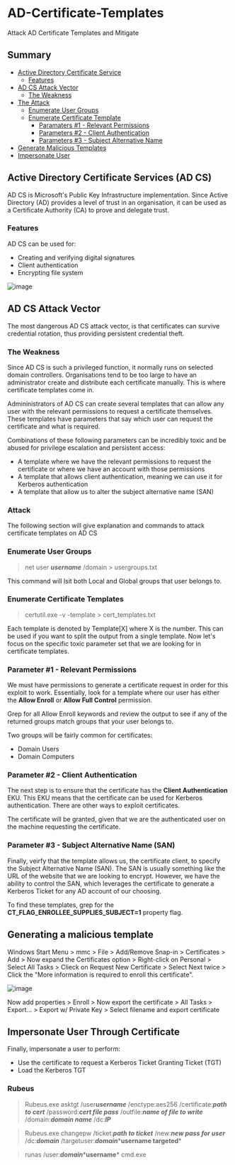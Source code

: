# AD-Certificate-Templates
Attack AD Certificate Templates and Mitigate


## Summary
- [Active Directory Certificate Service](https://github.com/MalwareBen/AD-Certificate-Templates#active-directory-certificate-services-ad-cs)
  - [Features](https://github.com/MalwareBen/AD-Certificate-Templates#features)  
- [AD CS Attack Vector](https://github.com/MalwareBen/AD-Certificate-Templates#ad-cs-attack-vector)
  - [The Weakness](https://github.com/MalwareBen/AD-Certificate-Templates#the-weakness)
- [The Attack](https://github.com/MalwareBen/AD-Certificate-Templates#attack)
  - [Enumerate User Groups](https://github.com/MalwareBen/AD-Certificate-Templates#enumerate-user-groups) 
  - [Enumerate Certificate Template](https://github.com/MalwareBen/AD-Certificate-Templates#enumerate-certificate-templates)
    - [Paramaters #1 - Relevant Permissions](https://github.com/MalwareBen/AD-Certificate-Templates#parameter-1---relevant-permissions)
    - [Parameters #2 - Client Authentication](https://github.com/MalwareBen/AD-Certificate-Templates#parameter-2---client-authentication)
    - [Parameters #3 - Subject Alternative Name](https://github.com/MalwareBen/AD-Certificate-Templates#parameter-3---subject-alternative-name-san)
- [Generate Malicious Templates](https://github.com/MalwareBen/AD-Certificate-Templates#generating-a-malicious-template)
- [Impersonate User](https://github.com/MalwareBen/AD-Certificate-Templates#impersonate-user-through-certificate)



## Active Directory Certificate Services (AD CS)

AD CS is Microsoft's Public Key Infrastructure implementation. Since Active Directory (AD) provides a level of trust in an organisation, it can be used as a Certificate Authority (CA) to prove and delegate trust.

### Features
AD CS can be used for:
- Creating and verifying digital signatures
- Client authentication
- Encrypting file system

![image](https://user-images.githubusercontent.com/88256245/168492603-af3e8b8b-2069-485c-baee-d57fcfcf99e0.png)

## AD CS Attack Vector
The most dangerous AD CS attack vector, is that certificates can survive credential rotation, thus providing persistent credential theft.

### The Weakness
Since AD CS is such a privileged function, it normally runs on selected domain controllers. Organisations tend to be too large to have an administrator create and distribute each certificate manually. This is where certificate templates come in.

Admininistrators of AD CS can create several templates that can allow any user with the relevant permissions to request a certificate themselves. These templates have parameters that say which user can request the certificate and what is required.

Combinations of these following parameters can be incredibly toxic and be abused for privilege escalation and persistent access:
- A template where we have the relevant permissions to request the certificate or where we have an account with those permissions
- A template that allows client authentication, meaning we can use it for Kerberos authentication
- A template that allow us to alter the subject alternative name (SAN)

### Attack
The following section will give explanation and commands to attack certificate templates on AD CS

### Enumerate User Groups
> net user ***username*** /domain > usergroups.txt

This command will lsit both Local and Global groups that user belongs to.

### Enumerate Certificate Templates
> certutil.exe -v -template > cert_templates.txt

Each template is denoted by Template[X] where X is the number. This can be used if you want to split the output from a single template. Now let's focus on the specific toxic parameter set that we are looking for in certificate templates.

### Parameter #1 - Relevant Permissions
We must have permissions to generate a certificate request in order for this exploit to work. Essentially, look for a template where our user has either the **Allow Enroll** or **Allow Full Control** permission.

Grep for all Allow Enroll keywords and review the output to see if any of the returned groups match groups that your user belongs to.
  
Two groups will be fairly common for certificates:
- Domain Users
- Domain Computers 

### Parameter #2 - Client Authentication
  The next step is to ensure that the certificate has the **Client Authentication** EKU. This EKU means that the certificate can be used for Kerberos authentication. There are other ways to exploit certificates.
  
  The certificate will be granted, given that we are the authenticated user on the machine requesting the certificate.
  
### Parameter #3 - Subject Alternative Name (SAN)
  Finally, veirfy that the template allows us, the certificate client, to specify the Subject Alternative Name (SAN). The SAN is usually something like the URL of the website that we are looking to encrypt. However, we have the ability to control the SAN, which leverages the certificate to generate a Kerberos Ticket for any AD account of our choosing.
  
  To find these templates, grep for the **CT_FLAG_ENROLLEE_SUPPLIES_SUBJECT=1** property flag.
  
## Generating a malicious template
Windows Start Menu > mmc > File > Add/Remove Snap-in > Certificates > Add > Now expand the Certificates option > Right-click on Personal > Select All Tasks > Clieck on Request New Certificate > Select Next twice > Click the "More information is required to enroll this certificate".

  ![image](https://user-images.githubusercontent.com/88256245/168494586-3bfed49d-75f8-4931-abb6-f4a2c92b4b5b.png)
  
  Now add properties > Enroll > Now export the certificate > All Tasks > Export... > Export w/ Private Key > Select filename and export certificate
  
## Impersonate User Through Certificate
  Finally, impersonate a user to perform:
  - Use the certificate to request a Kerberos Ticket Granting Ticket (TGT)
  - Load the Kerberos TGT

  ### Rubeus
  > Rubeus.exe asktgt /user***username*** /enctype:aes256 /certificate:***path to cert*** /password:***cert file pass*** /outfile:***name of file to write*** /domain:***domain name*** /dc:***IP***
  
  > Rubeus.exe changepw /ticket:***path to ticket*** /new:***new pass for user*** /dc:***domain*** /targetuser:***domain***\***username targeted***
  
  > runas /user:***domain***\***username*** cmd.exe
  
  
